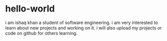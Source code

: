 # hello-world
i am ishaq khan a student of software engineering. i am very interested to learn about new projects and working on it. i will also upload my projects or code on github for others learning.

